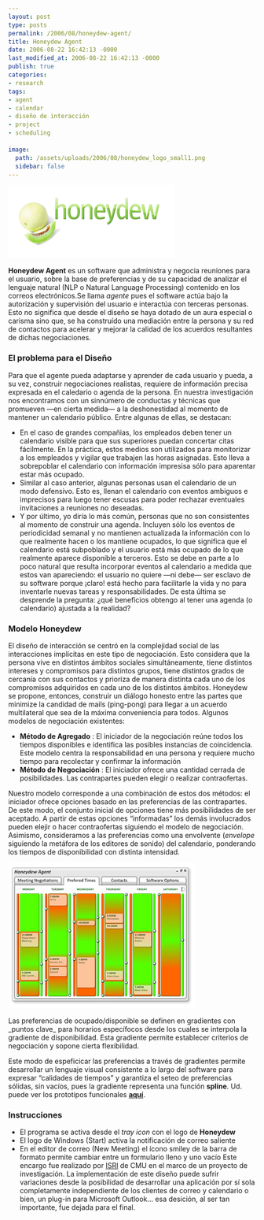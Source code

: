 ```yaml
---
layout: post
type: posts
permalink: /2006/08/honeydew-agent/
title: Honeydew Agent
date: 2006-08-22 16:42:13 -0000
last_modified_at: 2006-08-22 16:42:13 -0000
publish: true
categories:
- research
tags:
- agent
- calendar
- diseño de interacción
- project
- scheduling

image:
  path: /assets/uploads/2006/08/honeydew_logo_small1.png
  sidebar: false
---
```

![Logo HoneyDew](/assets/uploads/2006/08/honeydew_logo_small1.png)

**Honeydew Agent** es un software que administra y negocia reuniones para el usuario, sobre la base de preferencias y de su capacidad de analizar el lenguaje natural (NLP o Natural Language Processing) contenido en los correos electrónicos.Se llama _agente_ pues el software actúa bajo la autorización y supervisión del usuario e interactúa con terceras personas. Esto no significa que desde el diseño se haya dotado de un aura especial o carisma sino que, se ha construído una mediación entre la persona y su red de contactos para acelerar y mejorar la calidad de los acuerdos resultantes de dichas negociaciones.

### El problema para el Diseño

Para que el agente pueda adaptarse y aprender de cada usuario y pueda, a su vez, construir negociaciones realistas, requiere de información precisa expresada en el caledario o agenda de la persona. En nuestra investigación nos encontramos con un sinnúmero de conductas y técnicas que promueven —en cierta medida— a la deshonestidad al momento de mantener un calendario público. Entre algunas de ellas, se destacan:

- En el caso de grandes compañias, los empleados deben tener un calendario visible para que sus superiores puedan concertar citas fácilmente. En la práctica, estos medios son utilizados para monitorizar a los empleados y vigilar que trabajen las horas asignadas. Esto lleva a sobrepoblar el calendario con información impresisa sólo para aparentar estar más ocupado.
- Similar al caso anterior, algunas personas usan el calendario de un modo defensivo. Esto es, llenan el calendario con eventos ambiguos e imprecisos para luego tener escusas para poder rechazar eventuales invitaciones a reuniones no deseadas.
- Y por último, yo diría lo más común, personas que no son consistentes al momento de construir una agenda. Incluyen sólo los eventos de periodicidad semanal y no mantienen actualizada la información con lo que realmente hacen o los mantiene ocupados, lo que significa que el calendario está subpoblado y el usuario está más ocupado de lo que realmente aparece disponible a terceros. Esto se debe en parte a lo poco natural que resulta incorporar eventos al calendario a medida que estos van apareciendo: el usuario no quiere —ni debe— ser esclavo de su software porque ¡claro! está hecho para facilitarle la vida y no para inventarle nuevas tareas y responsabilidades. De esta última se desprende la pregunta: ¿qué beneficios obtengo al tener una agenda (o calendario) ajustada a la realidad?

### Modelo Honeydew

El diseño de interacción se centró en la complejidad social de las interacciones implícitas en este tipo de negociación. Esto considera que la persona vive en distintos ámbitos sociales simultáneamente, tiene distintos intereses y compromisos para distintos grupos, tiene distintos grados de cercanía con sus contactos y prioriza de manera distinta cada uno de los compromisos adquiridos en cada uno de los distintos ámbitos. Honeydew se propone, entonces, construir un diálogo honesto entre las partes que minimize la candidad de mails (ping-pong) para llegar a un acuerdo multilateral que sea de la máxima conveniencia para todos. Algunos modelos de negociación existentes:

* **Método de Agregado** : El iniciador de la negociación reúne todos los tiempos disponibles e identifica las posibles instancias de coincidencia. Este modelo centra la responsabilidad en una persona y requiere mucho tiempo para recolectar y confirmar la información
* **Método de Negociación** : El iniciador ofrece una cantidad cerrada de posibilidades. Las contrapartes pueden elegir o realizar contraofertas.

Nuestro modelo corresponde a una combinación de estos dos métodos: el iniciador ofrece opciones basado en las preferencias de las contrapartes. De este modo, el conjunto inicial de opciones tiene más posibilidades de ser aceptado. A partir de estas opciones “informadas” los demás involucrados pueden elejir o hacer contraofertas siguiendo el modelo de negociación. Asimismo, consideramos a las preferencias como una envolvente (_envelope_ siguiendo la metáfora de los editores de sonido) del calendario, ponderando los tiempos de disponibilidad con distinta intensidad. 

![Vista del calendario para la semana](/assets/uploads/2006/08/screenshot_preferences11.jpg)
<p class='caption'>Las preferencias de ocupado/disponible se definen en gradientes con _puntos clave_ para horarios específocos desde los cuales se interpola la gradiente de disponibilidad. Esta gradiente permite establecer criterios de negociación y sopone cierta flexibilidad.</p>

Este modo de espeficicar las preferencias a través de gradientes permite desarrollar un lenguaje visual consistente a lo largo del software para expresar “calidades de tiempos” y garantiza el seteo de preferencias sólidas, sin vacíos, pues la gradiente representa una función **spline**. Ud. puede ver los prototipos funcionales [**aquí**](http://web.archive.org/web/20061013125929/http://www.herbertspencer.net/projects/honeydew/).

### Instrucciones

* El programa se activa desde el _tray icon_ con el logo de **Honeydew**
* El logo de Windows (Start) activa la notificación de correo saliente
* En el editor de correo (New Meeting) el ícono smiley de la barra de formato permite cambiar entre un formulario lleno y uno vacío
Este encargo fue realizado por [ISRI](http://web.archive.org/web/20061013125929/http://www.isri.cmu.edu/index.jsp "Institute for Software Research International") de CMU en el marco de un proyecto de investigación. La implementación de este diseño puede sufrir variaciones desde la posibilidad de desarrollar una aplicación por sí sola completamente independiente de los clientes de correo y calendario o bien, un plug-in para Microsoft Outlook… esa desición, al ser tan importante, fue dejada para el final.
